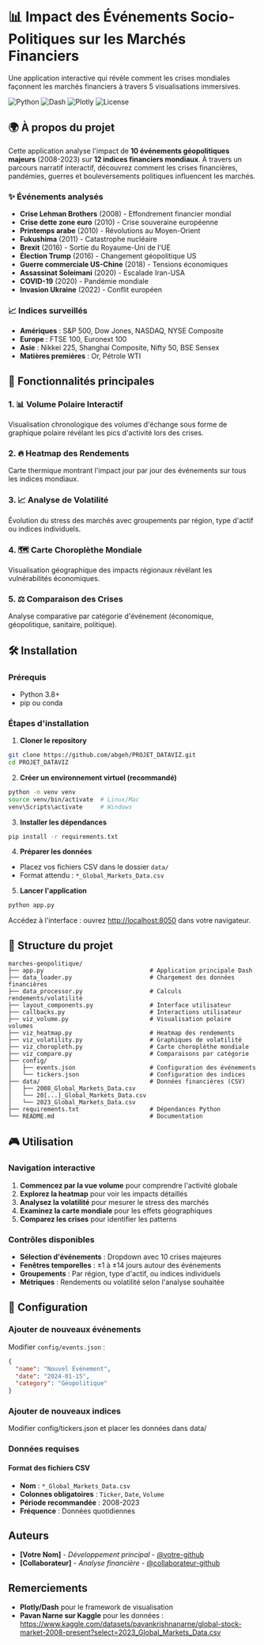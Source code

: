 # 📊 Impact des Événements Socio-Politiques sur les Marchés Financiers

Une application interactive qui révèle comment les crises mondiales façonnent les marchés financiers à travers 5 visualisations immersives.

![Python](https://img.shields.io/badge/Python-3.8+-blue.svg)
![Dash](https://img.shields.io/badge/Dash-2.0+-green.svg)
![Plotly](https://img.shields.io/badge/Plotly-5.0+-orange.svg)
![License](https://img.shields.io/badge/License-MIT-yellow.svg)

## 🌍 À propos du projet

Cette application analyse l'impact de **10 événements géopolitiques majeurs** (2008-2023) sur **12 indices financiers mondiaux**. À travers un parcours narratif interactif, découvrez comment les crises financières, pandémies, guerres et bouleversements politiques influencent les marchés.

### ✨ Événements analysés
- **Crise Lehman Brothers** (2008) - Effondrement financier mondial
- **Crise dette zone euro** (2010) - Crise souveraine européenne
- **Printemps arabe** (2010) - Révolutions au Moyen-Orient  
- **Fukushima** (2011) - Catastrophe nucléaire
- **Brexit** (2016) - Sortie du Royaume-Uni de l'UE
- **Élection Trump** (2016) - Changement géopolitique US
- **Guerre commerciale US-Chine** (2018) - Tensions économiques
- **Assassinat Soleimani** (2020) - Escalade Iran-USA
- **COVID-19** (2020) - Pandémie mondiale
- **Invasion Ukraine** (2022) - Conflit européen

### 📈 Indices surveillés
- **Amériques** : S&P 500, Dow Jones, NASDAQ, NYSE Composite
- **Europe** : FTSE 100, Euronext 100
- **Asie** : Nikkei 225, Shanghai Composite, Nifty 50, BSE Sensex
- **Matières premières** : Or, Pétrole WTI


## 🚀 Fonctionnalités principales

### 1. 📊 **Volume Polaire Interactif**
Visualisation chronologique des volumes d'échange sous forme de graphique polaire révélant les pics d'activité lors des crises.

### 2. 🔥 **Heatmap des Rendements**
Carte thermique montrant l'impact jour par jour des événements sur tous les indices mondiaux.

### 3. 📈 **Analyse de Volatilité**
Évolution du stress des marchés avec groupements par région, type d'actif ou indices individuels.

### 4. 🗺️ **Carte Choroplèthe Mondiale**
Visualisation géographique des impacts régionaux révélant les vulnérabilités économiques.

### 5. ⚖️ **Comparaison des Crises**
Analyse comparative par catégorie d'événement (économique, géopolitique, sanitaire, politique).

## 🛠️ Installation

### Prérequis
- Python 3.8+
- pip ou conda

### Étapes d'installation

1. **Cloner le repository**
```bash
git clone https://github.com/abgeh/PROJET_DATAVIZ.git
cd PROJET_DATAVIZ
```

2. **Créer un environnement virtuel (recommandé)**
```bash
python -m venv venv
source venv/bin/activate  # Linux/Mac
venv\Scripts\activate     # Windows
```

3. **Installer les dépendances**
```bash
pip install -r requirements.txt
```

4. **Préparer les données**
- Placez vos fichiers CSV dans le dossier `data/`
- Format attendu : `*_Global_Markets_Data.csv`

5. **Lancer l'application**
```bash
python app.py
```
Accédez à l'interface : ouvrez [http://localhost:8050](http://localhost:8050) dans votre navigateur.


## 📁 Structure du projet

```
marches-geopolitique/
├── app.py                              # Application principale Dash
├── data_loader.py                      # Chargement des données financières
├── data_processor.py                   # Calculs rendements/volatilité
├── layout_components.py                # Interface utilisateur
├── callbacks.py                        # Interactions utilisateur
├── viz_volume.py                       # Visualisation polaire volumes
├── viz_heatmap.py                      # Heatmap des rendements
├── viz_volatility.py                   # Graphiques de volatilité
├── viz_choropleth.py                   # Carte choroplèthe mondiale
├── viz_compare.py                      # Comparaisons par catégorie
├── config/
│   ├── events.json                     # Configuration des événements
│   └── tickers.json                    # Configuration des indices
├── data/                               # Données financières (CSV)
│   ├── 2008_Global_Markets_Data.csv    
│   └── 20[...]_Global_Markets_Data.csv    
│   └── 2023_Global_Markets_Data.csv    
├── requirements.txt                    # Dépendances Python
└── README.md                           # Documentation
```

## 🎮 Utilisation

### Navigation interactive
1. **Commencez par la vue volume** pour comprendre l'activité globale
2. **Explorez la heatmap** pour voir les impacts détaillés  
3. **Analysez la volatilité** pour mesurer le stress des marchés
4. **Examinez la carte mondiale** pour les effets géographiques
5. **Comparez les crises** pour identifier les patterns

### Contrôles disponibles
- **Sélection d'événements** : Dropdown avec 10 crises majeures
- **Fenêtres temporelles** : ±1 à ±14 jours autour des événements
- **Groupements** : Par région, type d'actif, ou indices individuels
- **Métriques** : Rendements ou volatilité selon l'analyse souhaitée

## 🔧 Configuration

### Ajouter de nouveaux événements
Modifier `config/events.json` :
```json
{
  "name": "Nouvel Événement",
  "date": "2024-01-15",
  "category": "Géopolitique"
}
```

### Ajouter de nouveaux indices
Modifier config/tickers.json et placer les données dans data/

###  Données requises

#### Format des fichiers CSV
- **Nom** : `*_Global_Markets_Data.csv`
- **Colonnes obligatoires** : `Ticker`, `Date`, `Volume`
- **Période recommandée** : 2008-2023
- **Fréquence** : Données quotidiennes


## Auteurs

- **[Votre Nom]** - *Développement principal* - [@votre-github](https://github.com/votre-username)
- **[Collaborateur]** - *Analyse financière* - [@collaborateur-github](https://github.com/collaborateur-username)

## Remerciements

- **Plotly/Dash** pour le framework de visualisation
- **Pavan Narne sur Kaggle**  pour les données : https://www.kaggle.com/datasets/pavankrishnanarne/global-stock-market-2008-present?select=2023_Global_Markets_Data.csv



